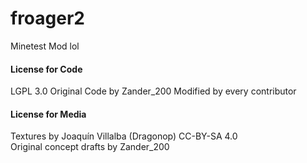 # froager2
Minetest Mod lol

#### License for Code
LGPL 3.0
Original Code by Zander_200
Modified by every contributor

#### License for Media  
Textures by Joaquín Villalba (Dragonop) CC-BY-SA 4.0  
Original concept drafts by Zander_200  
